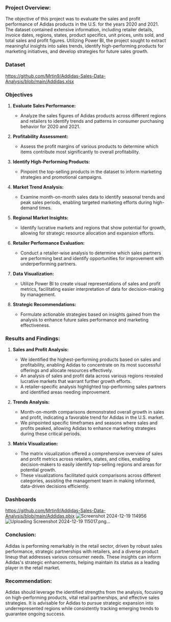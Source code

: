 ### Project Overview:

The objective of this project was to evaluate the sales and profit performance of Adidas products in the U.S. for the years 2020 and 2021. The dataset contained extensive information, including retailer details, invoice dates, regions, states, product specifics, unit prices, units sold, and total sales and profit figures. Utilizing Power BI, the project sought to extract meaningful insights into sales trends, identify high-performing products for marketing initiatives, and develop strategies for future sales growth.

### Dataset
https://github.com/Mrtin9/Addidas-Sales-Data-Analysis/blob/main/Addidas.xlsx
### Objectives 

1. **Evaluate Sales Performance:**
   - Analyze the sales figures of Adidas products across different regions and retailers to identify trends and patterns in consumer purchasing behavior for 2020 and 2021.

2. **Profitability Assessment:**
   - Assess the profit margins of various products to determine which items contribute most significantly to overall profitability.

3. **Identify High-Performing Products:**
   - Pinpoint the top-selling products in the dataset to inform marketing strategies and promotional campaigns.

4. **Market Trend Analysis:**
   - Examine month-on-month sales data to identify seasonal trends and peak sales periods, enabling targeted marketing efforts during high-demand times.

5. **Regional Market Insights:**
   - Identify lucrative markets and regions that show potential for growth, allowing for strategic resource allocation and expansion efforts.

6. **Retailer Performance Evaluation:**
   - Conduct a retailer-wise analysis to determine which sales partners are performing best and identify opportunities for improvement with underperforming partners.

7. **Data Visualization:**
   - Utilize Power BI to create visual representations of sales and profit metrics, facilitating easier interpretation of data for decision-making by management.

8. **Strategic Recommendations:**
   - Formulate actionable strategies based on insights gained from the analysis to enhance future sales performance and marketing effectiveness.

### Results and Findings:

1. **Sales and Profit Analysis:**
   - We identified the highest-performing products based on sales and profitability, enabling Adidas to concentrate on its most successful offerings and allocate resources effectively.
   - An analysis of sales and profit data across various regions revealed lucrative markets that warrant further growth efforts.
   - A retailer-specific analysis highlighted top-performing sales partners and identified areas needing improvement.

2. **Trends Analysis:**
   - Month-on-month comparisons demonstrated overall growth in sales and profit, indicating a favorable trend for Adidas in the U.S. market.
   - We pinpointed specific timeframes and seasons where sales and profits peaked, allowing Adidas to enhance marketing strategies during these critical periods.

3. **Matrix Visualization:**
   - The matrix visualization offered a comprehensive overview of sales and profit metrics across retailers, states, and cities, enabling decision-makers to easily identify top-selling regions and areas for potential growth.
   - These visualizations facilitated quick comparisons across different categories, assisting the management team in making informed, data-driven decisions efficiently.

### Dashboards
https://github.com/Mrtin9/Addidas-Sales-Data-Analysis/blob/main/Addidas.pbix
![Screenshot 2024-12-19 114956](https://github.com/user-attachments/assets/86f24313-ba76-42af-b0a9-afc3a8ae07c0)
![Uploading Screenshot 2024-12-19 115017.png…]()

### Conclusion:
Adidas is performing remarkably in the retail sector, driven by robust sales performance, strategic partnerships with retailers, and a diverse product lineup that addresses various consumer needs. These insights can inform Adidas's strategic enhancements, helping maintain its status as a leading player in the retail market.

### Recommendation:
Adidas should leverage the identified strengths from the analysis, focusing on high-performing products, vital retail partnerships, and effective sales strategies. It is advisable for Adidas to pursue strategic expansion into underrepresented regions while consistently tracking emerging trends to guarantee ongoing success.
